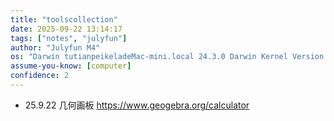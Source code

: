 ```yaml
---
title: "toolscollection"
date: 2025-09-22 13:14:17
tags: ["notes", "julyfun"]
author: "Julyfun M4"
os: "Darwin tutianpeikeladeMac-mini.local 24.3.0 Darwin Kernel Version 24.3.0: Thu Jan  2 20:22:58 PST 2025; root:xnu-11215.81.4~3/RELEASE_ARM64_T8132 arm64"
assume-you-know: [computer]
confidence: 2
---
```


- 25.9.22 几何画板 https://www.geogebra.org/calculator

